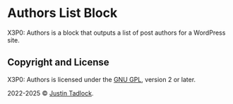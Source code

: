# Authors List Block

X3P0: Authors is a block that outputs a list of post authors for a WordPress site.

## Copyright and License

X3P0: Authors is licensed under the [GNU GPL](http://www.gnu.org/licenses/old-licenses/gpl-2.0.html), version 2 or later.

2022-2025 &copy; [Justin Tadlock](http://justintadlock.com).
